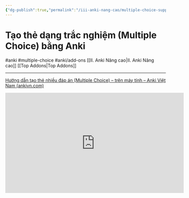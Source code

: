 ```yaml
---
{"dg-publish":true,"permalink":"/iii-anki-nang-cao/multiple-choice-support/"}
---
```


# Tạo thẻ dạng trắc nghiệm (Multiple Choice) bằng Anki
#anki #multiple-choice #anki/add-ons 
[[II. Anki Nâng cao\|II. Anki Nâng cao]]
[[Top Addons\|Top Addons]]
___

[Hướng dẫn tạo thẻ nhiều đáp án (Multiple Choice) – trên máy tính – Anki Việt Nam (ankivn.com)](https://ankivn.com/huong-dan/multiple-choice/)

<iframe width="560" height="315" src="https://www.youtube.com/embed/hL0oWjCtwKY" title="YouTube video player" frameborder="0" allow="accelerometer; autoplay; clipboard-write; encrypted-media; gyroscope; picture-in-picture; web-share" allowfullscreen></iframe>